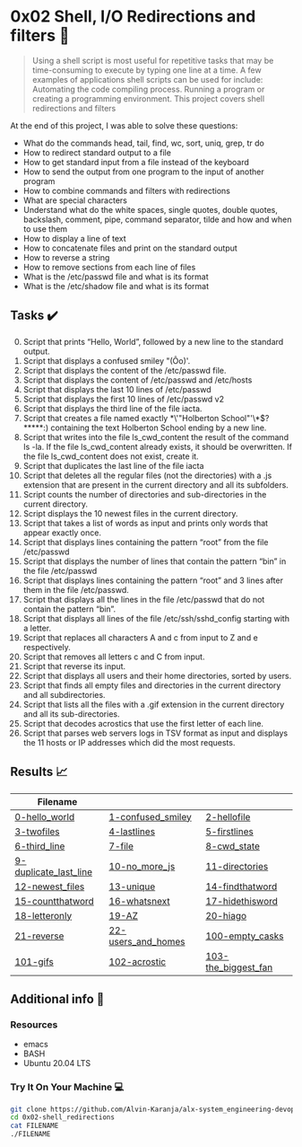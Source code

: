 # 0x02 Shell, I/O Redirections and filters :wrench:

> Using a shell script is most useful for repetitive tasks that may be time-consuming to execute by typing one line at a time. A few examples of applications shell scripts can be used for include: Automating the code compiling process. Running a program or creating a programming environment. This project covers shell redirections and filters

At the end of this project, I was able to solve these questions:

* What do the commands head, tail, find, wc, sort, uniq, grep, tr do
* How to redirect standard output to a file
* How to get standard input from a file instead of the keyboard
* How to send the output from one program to the input of another program
* How to combine commands and filters with redirections
* What are special characters
* Understand what do the white spaces, single quotes, double quotes, backslash, comment, pipe, command separator, tilde and how and when to use them
* How to display a line of text
* How to concatenate files and print on the standard output
* How to reverse a string
* How to remove sections from each line of files
* What is the /etc/passwd file and what is its format
* What is the /etc/shadow file and what is its format

## Tasks :heavy_check_mark:

0. Script that prints “Hello, World”, followed by a new line to the standard output.
1. Script that displays a confused smiley "(Ôo)'.
2. Script that displays the content of the /etc/passwd file.
3. Script that displays the content of /etc/passwd and /etc/hosts
4. Script that displays the last 10 lines of /etc/passwd
5. Script that displays the first 10 lines of /etc/passwd v2
6. Script that displays the third line of the file iacta.
7. Script that creates a file named exactly \*\\'"Holberton School"\'\\*$\?\*\*\*\*\*:) containing the text Holberton School ending by a new line.
8. Script that writes into the file ls_cwd_content the result of the command ls -la. If the file ls_cwd_content already exists, it should be overwritten. If the file ls_cwd_content does not exist, create it.
9. Script that duplicates the last line of the file iacta
10. Script that deletes all the regular files (not the directories) with a .js extension that are present in the current directory and all its subfolders.
11. Script counts the number of directories and sub-directories in the current directory.
12. Script displays the 10 newest files in the current directory.
13. Script that takes a list of words as input and prints only words that appear exactly once.
14. Script that displays lines containing the pattern “root” from the file /etc/passwd
15. Script that displays the number of lines that contain the pattern “bin” in the file /etc/passwd
16. Script that displays lines containing the pattern “root” and 3 lines after them in the file /etc/passwd.
17. Script that displays all the lines in the file /etc/passwd that do not contain the pattern “bin”.
18. Script that displays all lines of the file /etc/ssh/sshd_config starting with a letter.
19. Script that replaces all characters A and c from input to Z and e respectively.
20. Script that removes all letters c and C from input.
21. Script that reverse its input.
22. Script that displays all users and their home directories, sorted by users.
23. Script that finds all empty files and directories in the current directory and all subdirectories.
24. Script that lists all the files with a .gif extension in the current directory and all its sub-directories.
25. Script that decodes acrostics that use the first letter of each line.
26. Script that parses web servers logs in TSV format as input and displays the 11 hosts or IP addresses which did the most requests.


## Results :chart_with_upwards_trend:

| Filename |||
| ------ |---|---|
| [0-hello_world](https://github.com/Alvin-Karanja/alx-system_engineering-devops/blob/master/0x02-shell_redirections/0-hello_world)|[1-confused_smiley](https://github.com/Alvin-Karanja/alx-system_engineering-devops/blob/master/0x02-shell_redirections/1-confused_smiley)|[2-hellofile](https://github.com/Alvin-Karanja/alx-system_engineering-devops/blob/master/0x02-shell_redirections/2-hellofile)|
| [3-twofiles](https://github.com/Alvin-Karanja/alx-system_engineering-devops/blob/master/0x02-shell_redirections/3-twofiles)|[4-lastlines](https://github.com/Alvin-Karanja/alx-system_engineering-devops/blob/master/0x02-shell_redirections/4-lastlines)|[5-firstlines](https://github.com/Alvin-Karanja/alx-system_engineering-devops/blob/master/0x02-shell_redirections/5-firstlines)|
| [6-third_line](https://github.com/Alvin-Karanja/alx-system_engineering-devops/blob/master/0x02-shell_redirections/6-third_line)|[7-file](https://github.com/Alvin-Karanja/alx-system_engineering-devops/blob/master/0x02-shell_redirections/7-file)|[8-cwd_state](https://github.com/Alvin-Karanja/alx-system_engineering-devops/blob/master/0x02-shell_redirections/8-cwd_state)|
| [9-duplicate_last_line](https://github.com/Alvin-Karanja/alx-system_engineering-devops/blob/master/0x02-shell_redirections/9-duplicate_last_line)|[10-no_more_js](https://github.com/Alvin-Karanja/alx-system_engineering-devops/blob/master/0x02-shell_redirections/10-no_more_js)|[11-directories](https://github.com/Alvin-Karanja/alx-system_engineering-devops/blob/master/0x02-shell_redirections/11-directories)|
| [12-newest_files](https://github.com/Alvin-Karanja/alx-system_engineering-devops/blob/master/0x02-shell_redirections/12-newest_files)|[13-unique](https://github.com/Alvin-Karanja/alx-system_engineering-devops/blob/master/0x02-shell_redirections/13-unique)|[14-findthatword](https://github.com/Alvin-Karanja/alx-system_engineering-devops/blob/master/0x02-shell_redirections/14-findthatword)|
| [15-countthatword](https://github.com/Alvin-Karanja/alx-system_engineering-devops/blob/master/0x02-shell_redirections/15-countthatword)|[16-whatsnext](https://github.com/Alvin-Karanja/alx-system_engineering-devops/blob/master/0x02-shell_redirections/16-whatsnext)|[17-hidethisword](https://github.com/Alvin-Karanja/alx-system_engineering-devops/blob/master/0x02-shell_redirections/17-hidethisword)|
| [18-letteronly](https://github.com/Alvin-Karanja/alx-system_engineering-devops/blob/master/0x02-shell_redirections/18-letteronly)|[19-AZ](https://github.com/Alvin-Karanja/alx-system_engineering-devops/blob/master/0x02-shell_redirections/19-AZ)|[20-hiago](https://github.com/Alvin-Karanja/alx-system_engineering-devops/blob/master/0x02-shell_redirections/20-hiago)|
| [21-reverse](https://github.com/Alvin-Karanja/alx-system_engineering-devops/blob/master/0x02-shell_redirections/21-reverse)|[22-users_and_homes](https://github.com/Alvin-Karanja/alx-system_engineering-devops/blob/master/0x02-shell_redirections/22-users_and_homes)|[100-empty_casks](https://github.com/Alvin-Karanja/alx-system_engineering-devops/blob/master/0x02-shell_redirections/100-empty_casks)|
| [101-gifs](https://github.com/Alvin-Karanja/alx-system_engineering-devops/blob/master/0x02-shell_redirections/101-gifs)|[102-acrostic](https://github.com/Alvin-Karanja/alx-system_engineering-devops/blob/master/0x02-shell_redirections/102-acrostic)|[103-the_biggest_fan](https://github.com/Alvin-Karanja/alx-system_engineering-devops/blob/master/0x02-shell_redirections/103-the_biggest_fan)|

## Additional info :construction:
### Resources

- emacs
- BASH
- Ubuntu 20.04 LTS 

### Try It On Your Machine :computer:
```bash
git clone https://github.com/Alvin-Karanja/alx-system_engineering-devops
cd 0x02-shell_redirections
cat FILENAME
./FILENAME
```
